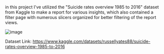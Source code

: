 in this project I've utilized the "Suicide rates overview 1985 to 2016" dataset from Kaggle to make a report for various insights, which also contained a filter page with numerous slicers organized for better filtering of the report views. 

![image](https://github.com/Deolae/Kaggle-Power-BI-Project/assets/106385288/933107b9-cb8b-4de2-9358-3ad91c01e816)

Dataset Link: https://www.kaggle.com/datasets/russellyates88/suicide-rates-overview-1985-to-2016
